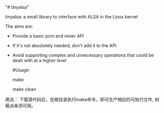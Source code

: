 "# tinyalsa" 

tinyalsa: a small library to interface with ALSA in the Linux kernel

The aims are:

- Provide a basic pcm and mixer API
- If it's not absolutely needed, don't add it to the API
- Avoid supporting complex and unnecessary operations that could be
  dealt with at a higher level
  
  
  
  
  #Usage:
  
    make
    
    make clean
    
    
用法：
    下载源代码后，在根目录执行make命令，即可生产相应的可执行文件, 树莓派亲测可用。
